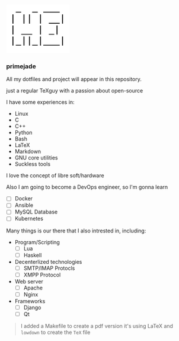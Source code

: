![pics](HE.png)

### primejade

All my dotfiles and project will appear in this repository.

just a regular TeXguy with a passion about open-source

I have some experiences in:

- Linux
- C
- C++
- Python
- Bash
- LaTeX
- Markdown
- GNU core utilities
- Suckless tools

I love the concept of libre soft/hardware

Also I am going to become a DevOps engineer, so I'm gonna learn

- [ ] Docker
- [ ] Ansible
- [ ] MySQL Database
- [ ] Kubernetes

Many things is our there that I also intrested in, including:

- Program/Scripting
    - [ ] Lua
    - [ ] Haskell
- Decenterlized technologies
    - [ ] SMTP/IMAP Protocls
    - [ ] XMPP Protocol
- Web server
    - [ ] Apache
    - [ ] Nginx
- Frameworks
    - [ ] Django
    - [ ] Qt

> I added a Makefile to create a pdf version
> it's using LaTeX 
> and `lowdown` to create the `TeX` file

<!---
__Interested in__

- Code and Coffee
- Learning

__Contact:__

- mail: primejadevi@pm.me

__Todo List:__

- [x] push vim configurations
- [x] push suckless build
- [ ] push neovim workflow configurations
- [ ] push cheatsheets
- [ ] update dotfiles and add the new ones

- Social media
    - [ ] linkedin profile
    - [ ] stackoverflow

primejade/primejade is a ✨ special ✨ repository because its `README.md` (this file) appears on your GitHub profile.
You can click the Preview link to take a look at your changes.
--->
